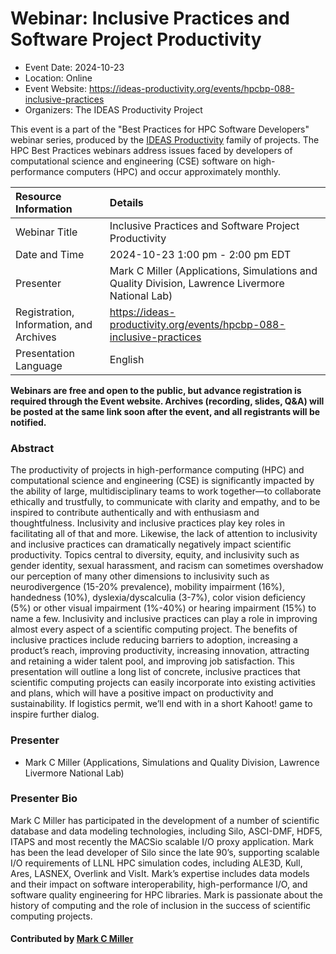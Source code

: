 # Webinar: Inclusive Practices and Software Project Productivity

- Event Date: 2024-10-23
- Location: Online
- Event Website: <https://ideas-productivity.org/events/hpcbp-088-inclusive-practices>
- Organizers: The IDEAS Productivity Project



This event is a part of the "Best Practices for HPC Software
Developers" webinar series, produced by the [IDEAS Productivity](https://ideas-productivity.org/)
family of projects. The HPC Best Practices webinars address issues faced by
developers of computational science and engineering (CSE) software on
high-performance computers (HPC) and occur approximately monthly.


Resource Information | Details
:--- | :---			   
Webinar Title | Inclusive Practices and Software Project Productivity
Date and Time | 2024-10-23 1:00 pm - 2:00 pm EDT
Presenter | Mark C Miller (Applications, Simulations and Quality Division, Lawrence Livermore National Lab)
Registration, Information, and Archives | 	<https://ideas-productivity.org/events/hpcbp-088-inclusive-practices>
Presentation Language | English	   

**Webinars are free and open to the public, but advance registration is required through the Event website. Archives (recording, slides, Q&A) will be posted at the same link soon after the event, and all registrants will be notified.**

### Abstract

<p>The productivity of projects in high-performance computing (HPC) and computational science and engineering (CSE) is significantly impacted by the ability of large, multidisciplinary teams to work together—to collaborate ethically and trustfully, to communicate with clarity and empathy, and to be inspired to contribute authentically and with enthusiasm and thoughtfulness. Inclusivity and inclusive practices play key roles in facilitating all of that and more. Likewise, the lack of attention to inclusivity and inclusive practices can dramatically negatively impact scientific productivity. Topics central to diversity, equity, and inclusivity such as gender identity, sexual harassment, and racism can sometimes overshadow our perception of many other dimensions to inclusivity such as neurodivergence (15-20% prevalence), mobility impairment (16%), handedness (10%), dyslexia/dyscalculia (3-7%), color vision deficiency (5%) or other visual impairment (1%-40%) or hearing impairment (15%) to name a few. Inclusivity and inclusive practices can play a role in improving almost every aspect of a scientific computing project. The benefits of inclusive practices include reducing barriers to adoption, increasing a product’s reach, improving productivity, increasing innovation, attracting and retaining a wider talent pool, and improving job satisfaction. This presentation will outline a long list of concrete, inclusive practices that scientific computing projects can easily incorporate into existing activities and plans, which will have a positive impact on productivity and sustainability. If logistics permit, we’ll end with in a short Kahoot! game to inspire further dialog.</p>

### Presenter

- Mark C Miller (Applications, Simulations and Quality Division, Lawrence Livermore National Lab)

### Presenter Bio

<p>Mark C Miller has participated in the development of a number of scientific database and data modeling technologies, including Silo, ASCI-DMF, HDF5, ITAPS and most recently the MACSio scalable I/O proxy application. Mark has been the lead developer of Silo since the late 90’s, supporting scalable I/O requirements of LLNL HPC simulation codes, including ALE3D, Kull, Ares, LASNEX, Overlink and VisIt. Mark’s expertise includes data models and their impact on software interoperability, high-performance I/O, and software quality engineering for HPC libraries. Mark is passionate about the history of computing and the role of inclusion in the success of scientific computing projects.</p>

#### Contributed by [Mark C Miller](https://github.com/markcmiller86)


<!---
Publish: yes
Topics: inclusivity, strategies for more effective teams, user experience, documentation, software process improvement, online learning
--->
